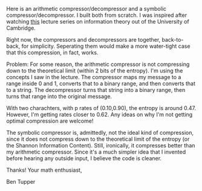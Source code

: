 Here is an arithmetic compressor/decompressor and a symbolic compressor/decompressor. I built both from scratch. I was inspired after watching [this](https://www.youtube.com/user/jakobfoerster) lecture series on information theory out of the University of Cambridge.


Right now, the compressors and decompressors are together, back-to-back, for simplicity. Seperating them would make a more water-tight case that this compression, in fact, works.


Problem: For some reason, the arithmetic compressor is not compressing down to the theoretical limit (within 2 bits of the entropy). I'm using the concepts I saw in the lecture. The compressor maps my message to a range inside 0 and 1, converts that to a binary range, and then converts that to a string. The decompressor turns that string into a binary range, then turns that range into the original message.


With two charachters, with p rates of (0.10,0.90), the entropy is around 0.47. However, I'm getting rates closer to 0.62. Any ideas on why I'm not getting optimal compression are welcome!

The symbolic compressor is, admittedly, not the ideal kind of compression, since it does not compress down to the theoretical limit of the entropy (or the Shannon Information Content). Still, ironically, it compresses better than my arithmetic compressor. Since it's a much simpler idea that I invented before hearing any outside input, I believe the code is cleaner. 


Thanks! Your math enthusiast,


Ben Tupper